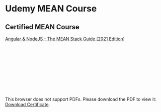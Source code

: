 # Udemy MEAN Course
## Certified MEAN Course

[Angular & NodeJS - The MEAN Stack Guide [2021 Edition]](https://www.udemy.com/course/angular-2-and-nodejs-the-practical-guide/)

<object data="https://github.com/Shubham-Vishwakarma/UdemyMeanCourse/blob/main/UdemyCertificate.pdf" type="application/pdf" width="700px" height="700px">
    <embed src="https://github.com/Shubham-Vishwakarma/UdemyMeanCourse/blob/main/UdemyCertificate.pdf">
        <p>This browser does not support PDFs. Please download the PDF to view it: <a href="https://github.com/Shubham-Vishwakarma/UdemyMeanCourse/blob/main/UdemyCertificate.pdf">Download Certificate</a>.</p>
    </embed>
</object>